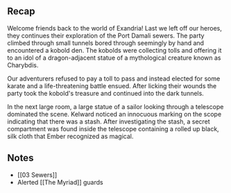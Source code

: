 ## Recap

Welcome friends back to the world of Exandria! Last we left off our heroes, they continues their exploration of the Port Damali sewers. The party climbed through small tunnels bored through seemingly by hand and encountered a kobold den. The kobolds were collecting tolls and offering it to an idol of a dragon-adjacent statue of a mythological creature known as Charybdis.

Our adventurers refused to pay a toll to pass and instead elected for some karate and a life-threatening battle ensued. After licking their wounds the party took the kobold's treasure and continued into the dark tunnels.

In the next large room, a large statue of a sailor looking through a telescope dominated the scene. Kelward noticed an innocuous marking on the scope indicating that there was a stash. After investigating the stash, a secret compartment was found inside the telescope containing a rolled up black, silk cloth that Ember recognized as magical.

## Notes

* [[03 Sewers]]
* Alerted [[The Myriad]] guards
  